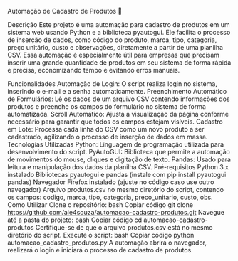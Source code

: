Automação de Cadastro de Produtos 🛒

Descrição
Este projeto é uma automação para cadastro de produtos em um sistema web usando Python e a biblioteca pyautogui. Ele facilita o processo de inserção de dados, como código do produto, marca, tipo, categoria, preço unitário, custo e observações, diretamente a partir de uma planilha CSV. Essa automação é especialmente útil para empresas que precisam inserir uma grande quantidade de produtos em seu sistema de forma rápida e precisa, economizando tempo e evitando erros manuais.

Funcionalidades
Automação de Login: O script realiza login no sistema, inserindo o e-mail e a senha automaticamente.
Preenchimento Automático de Formulários: Lê os dados de um arquivo CSV contendo informações dos produtos e preenche os campos do formulário no sistema de forma automatizada.
Scroll Automático: Ajusta a visualização da página conforme necessário para garantir que todos os campos estejam visíveis.
Cadastro em Lote: Processa cada linha do CSV como um novo produto a ser cadastrado, agilizando o processo de inserção de dados em massa.
Tecnologias Utilizadas
Python: Linguagem de programação utilizada para desenvolvimento do script.
PyAutoGUI: Biblioteca que permite a automação de movimentos do mouse, cliques e digitação de texto.
Pandas: Usado para leitura e manipulação dos dados da planilha CSV.
Pré-requisitos
Python 3.x instalado
Bibliotecas pyautogui e pandas (instale com pip install pyautogui pandas)
Navegador Firefox instalado (ajuste no código caso use outro navegador)
Arquivo produtos.csv no mesmo diretório do script, contendo os campos: codigo, marca, tipo, categoria, preco_unitario, custo, obs.
Como Utilizar
Clone o repositório:
bash
Copiar código
git clone https://github.com/ale4souza/automacao-cadastro-produtos.git
Navegue até a pasta do projeto:
bash
Copiar código
cd automacao-cadastro-produtos
Certifique-se de que o arquivo produtos.csv está no mesmo diretório do script.
Execute o script:
bash
Copiar código
python automacao_cadastro_produtos.py
A automação abrirá o navegador, realizará o login e iniciará o processo de cadastro de produtos.
